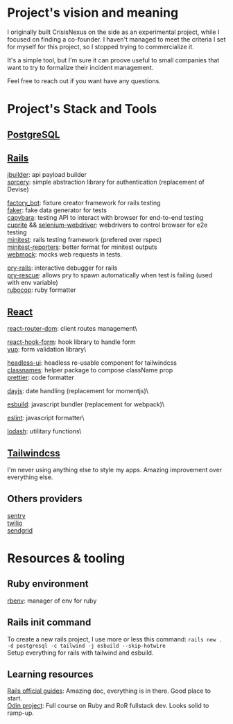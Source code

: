 # Project's vision and meaning
I originally built CrisisNexus on the side as an experimental project, while I focused on finding a co-founder.
I haven't managed to meet the criteria I set for myself for this project, so I stopped trying to commercialize it.

It's a simple tool, but I'm sure it can proove useful to small companies that want to try to formalize their incident management.

Feel free to reach out if you want have any questions.


# Project's Stack and Tools

## [PostgreSQL](https://www.postgresql.org/)

## [Rails](https://rubyonrails.org/)

[jbuilder](https://github.com/rails/jbuilder): api payload builder\
[sorcery](https://github.com/Sorcery/sorcery): simple abstraction library for authentication (replacement of Devise)

[factory_bot](https://github.com/thoughtbot/factory_bot_rails): fixture creator framework for rails testing\
[faker](https://github.com/faker-ruby/faker): fake data generator for tests\
[capybara](https://github.com/teamcapybara/capybara): testing API to interact with browser for end-to-end testing\
[cuprite](https://github.com/rubycdp/cuprite) && [selenium-webdriver](https://github.com/SeleniumHQ/selenium/wiki/Ruby-Bindings): webdrivers to control browser for e2e testing\
[minitest](https://github.com/minitest/minitest): rails testing framework (prefered over rspec)\
[minitest-reporters](https://github.com/minitest-reporters/minitest-reporters): better format for minitest outputs\
[webmock](https://github.com/bblimke/webmock): mocks web requests in tests.

[pry-rails](https://github.com/pry/pry-rails): interactive debugger for rails\
[pry-rescue](https://github.com/ConradIrwin/pry-rescue): allows pry to spawn automatically when test is failing (used with env variable)\
[rubocop](https://github.com/rubocop/rubocop): ruby formatter

## [React](https://reactjs.org/)

[react-router-dom](https://reactrouter.com/en/main): client routes management\

[react-hook-form](https://react-hook-form.com/): hook library to handle form\
[yup](https://github.com/jquense/yup): form validation library\

[headless-ui](https://headlessui.com/): headless re-usable component for tailwindcss\
[classnames](https://www.npmjs.com/package/classnames): helper package to compose className prop\
[prettier](https://prettier.io/): code formatter

[dayjs](https://day.js.org/): date handling (replacement for momentjs)\

[esbuild](https://esbuild.github.io/): javascript bundler (replacement for webpack)\

[eslint](https://eslint.org/): javascript formatter\

[lodash](https://lodash.com/): utilitary functions\

## [Tailwindcss](https://tailwindcss.com/)
I'm never using anything else to style my apps. Amazing improvement over everything else.

## Others providers

[sentry](https://sentry.io/welcome/)\
[twilio](https://github.com/twilio/twilio-ruby)\
[sendgrid](https://sendgrid.com/)

# Resources & tooling

## Ruby environment

[rbenv](https://github.com/rbenv/rbenv): manager of env for ruby

## Rails init command

To create a new rails project, I use more or less this command:
`rails new . -d postgresql -c tailwind -j esbuild --skip-hotwire`\
Setup everything for rails with tailwind and esbuild.

## Learning resources

[Rails official guides](https://guides.rubyonrails.org/): Amazing doc, everything is in there. Good place to start.\
[Odin project](https://www.theodinproject.com/paths/full-stack-ruby-on-rails): Full course on Ruby and RoR fullstack dev. Looks solid to ramp-up.
